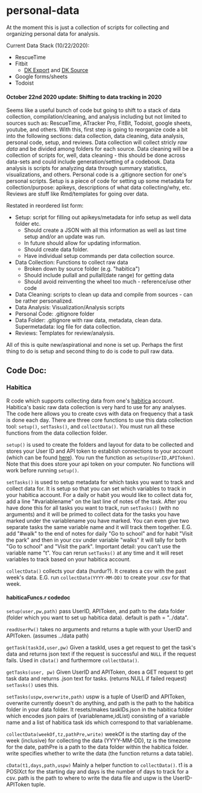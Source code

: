 # personal-data

At the moment this is just a collection of scripts for collecting and organizing personal data for analysis. 

Current Data Stack (10/22/2020):
* RescueTime
* Fitbit
  * [DK Export](https://darekkay.com/todoist-export/) and [DK Source](https://github.com/darekkay/todoist-export) 
* Google forms/sheets
* Todoist

#### October 22nd 2020 update: Shifting to data tracking in 2020 

Seems like a useful bunch of code but going to shift to a stack of data collection, compilation/cleaning, and analysis including but not limited to sources such as: RescueTime, ATracker Pro, FitBit, Todoist, google sheets, youtube, and others. With this, first step is going to reorganize code a bit into the following sections: data collection, data cleaning, data analysis, personal code, setup, and reviews. Data collection will collect stricly *raw data* and be divided among folders for each source. Data cleaning will be a collection of scripts for, well, data cleaning - this should be done across data-sets and could include generation/setting of a codebook. Data analysis is scripts for analyzing data through summary statistics, visualizations, and others. Personal code is a .gitignore section for one's personal scripts. Setup is a piece of code for setting up some metadata for collection/purpose: apikeys, descriptions of what data collecting/why, etc. Reviews are stuff like Rmd/templates for going over data. 

Restated in reordered list form:
* Setup: script for filling out apikeys/metadata for info setup as well data folder etc. 
  * Should create a JSON with all this information as well as last time setup and/or an update was run. 
  * In future should allow for updating information. 
  * Should create data folder.
  * Have individual setup commands per data collection source. 
* Data Collection: Functions to collect raw data 
  * Broken down by source folder (e.g. "habitica")
  * Should include pullall and pullall(date range) for getting data
  * Should avoid reinventing the wheel too much - reference/use other code
* Data Cleaning: scripts to clean up data and compile from sources - can be rather personalized. 
* Data Analysis: Visualization/Analysis scripts
* Personal Code: .gitignore folder 
* Data Folder: .gitignore with raw data, metadata, clean data. Supermetadata: log file for data collection.
* Reviews: Templates for review/analysis. 

All of this is quite new/aspirational and none is set up. Perhaps the first thing to do is setup and second thing to do is code to pull raw data. 


## Code Doc:

### Habitica 
R code which supports collecting data from one's [habitica](https://habitica.com/) account. Habitica's basic raw data
collection is very hard to use for any analyses. The code here allows you to create csvs with data on frequency that
a task is done each day. There are three core functions to use this data collection tool: `setup()`, `setTasks()`, and 
`collectData()`. You must run all these functions from the data collection folder. 

`setup()` is used to create the folders and layout for data to be collected and stores your User ID and API token to 
establish connections to your account (which can be found [here](https://habitica.com/#/options/settings/api)). You
run the function as `setup(UserID,APIToken)`. Note that this does store your api token on your computer. No functions will
work before running `setup()`. 

`setTasks()` is used to setup metadata for which tasks you want to track and collect data for. It is setup so that you can
set which variables to track in your habitica account. For a daily or habit you would like to collect data for,
add a line "#variablename" on the last line of notes of the task. After you have done this for all tasks you want to track, run `setTasks()` (with no arguments) and it will be primed to collect data for the tasks you have marked under the variablename you have marked.  You
can even give two separate tasks the same variable name and it will track them together. E.G. add "#walk" to the end of notes for daily "Go to school" and for habit "Visit the park" and then in your csv under variable "walks" it will tally
for both "Go to school" and "Visit the park". Important detail: you can't use the variable name "t". You can rerun `setTasks()` at any time and it will reset variables to track based on your habitica account.

`collectData()` collects your data (hurdur?). It creates a csv with the past week's data. E.G. run `collectData(YYYY-MM-DD)` to create your .csv for that week. 

#### habiticaFuncs.r codedoc
`setup(user,pw,path)` pass UserID, APIToken, and path to the data folder (folder which you want to set up habitica data).
default is path = "../data".

`readUserPw()` takes no arguments and returns a tuple with your UserID and APIToken. (assumes ../data path)

`getTask(taskId,user,pw)` Given a taskId, uses a get request to get the task's data and returns json text if the request
is successful and `NULL` if the request fails. Used in `cData()` and furthermore `collectData()`.

`getTasks(user, pw)` Given UserID and APIToken, does a GET request to get task data and returns .json text for tasks. (returns NULL if failed request) `setTasks()` uses this. 

`setTasks(uspw,overwrite,path)` uspw is a tuple of UserID and APIToken, overwrite currently doesn't do anything, and path
is the path to the habitica folder in your data folder. It resets/makes taskIDs.json in the habitica folder which encodes
json pairs of (variablename,idList) consisting of a variable name and a list of habitica task ids which correspond to that
variablename. 

`collectData(weekOf,tz,pathPre,write)` weekOf is the starting day of the week (inclusive) for collecting the data (YYYY-MM-DD), tz is the timezone for the date, pathPre is a path to the data folder within the habitica folder. write specifies
whether to write the data (the function returns a data table).

`cData(t1,days,path,uspw)` Mainly a helper function to `collectData()`. t1 is a POSIXct for the starting day and days is
the number of days to track for a csv. path is the path to where to write the data file and uspw is the UserID-APIToken tuple.

